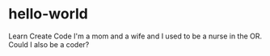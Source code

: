 # hello-world
Learn Create Code
I'm a mom and a wife and I used to be a nurse in the OR.  Could I also be a coder?
